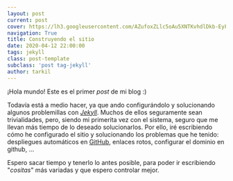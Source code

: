 ```yaml
---
layout: post
current: post
cover: https://lh3.googleusercontent.com/AZufoxZLlc5oAu5XNTKvhdlDkb-EyFvLEri6s-xa0T_BzNPD0ImkjAhx3hWCCmW-x4j-06qtXCYpKPpx51kvJHuKTrQc-d320wfn1lX7XCLUkEmIV0rtQBGPYszYLo2Zre0wdChlTSg=w958-h423-no
navigation: True
title: Construyendo el sitio
date: 2020-04-12 22:00:00
tags: jekyll
class: post-template
subclass: 'post tag-jekyll'
author: tarkil
---
```

¡Hola mundo! Este es el primer _post_ de mi blog :)
<!--more-->
Todavía está a medio hacer, ya que ando configurándolo y solucionando algunos problemillas con [_Jekyll_](https://jekyllrb.com/). Muchos de ellos seguramente sean trivialidades, pero, siendo mi primerita vez con el sistema, seguro que me llevan más tiempo de lo deseado solucionarlos. Por ello, iré escribiendo cómo he configurado el sitio y  solucionando los problemas que he tenido: despliegues automáticos en [GitHub](https://github.com/), enlaces rotos, configurar el dominio en github, ...

Espero sacar tiempo y tenerlo lo antes posible, para poder ir escribiendo "_cositas_" más variadas y que espero controlar mejor.